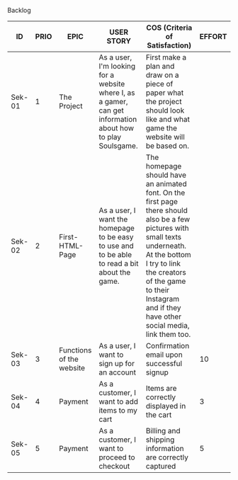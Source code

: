 Backlog

| ID  | PRIO | EPIC        | USER STORY                                 | COS (Criteria of Satisfaction)  | EFFORT |
| --- | ---- | ----------- | ------------------------------------------ | ------------------------------- | ------ |
| Sek-01   | 1 | The Project | As a user, I'm looking for a website where I, as a gamer, can get information about how to play Soulsgame. | First make a plan and draw on a piece of paper what the project should look like and what game the website will be based on. | |
| Sek-02   | 2 | First-HTML-Page | As a user, I want the homepage to be easy to use and to be able to read a bit about the game. | The homepage should have an animated font. On the first page there should also be a few pictures with small texts underneath. At the bottom I try to link the creators of the game to their Instagram and if they have other social media, link them too.| |
| Sek-03   | 3 | Functions of the website | As a user, I want to sign up for an account | Confirmation email upon successful signup | 10 |
| Sek-04   | 4 | Payment      | As a customer, I want to add items to my cart | Items are correctly displayed in the cart | 3 |
| Sek-05   | 5 | Payment      | As a customer, I want to proceed to checkout | Billing and shipping information are correctly captured | 5 |
